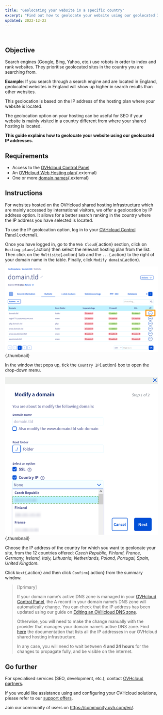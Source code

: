 ```yaml
---
title: "Geolocating your website in a specific country"
excerpt: "Find out how to geolocate your website using our geolocated IP addresses"
updated: 2022-12-22
---
```


  
## Objective

Search engines (Google, Bing, Yahoo, etc.) use robots in order to index and rank websites. They prioritise geolocated sites in the country you are searching from.

**Example**: If you search through a search engine and are located in England, geolocated websites in England will show up higher in search results than other websites.

This geolocation is based on the IP address of the hosting plan where your website is located.

The geolocation option on your hosting can be useful for SEO if your website is mainly visited in a country different from where your shared hosting is located.

**This guide explains how to geolocate your website using our geolocated IP addresses.**

## Requirements

- Access to the [OVHcloud Control Panel](https://www.ovh.com/auth/?action=gotomanager&from=https://www.ovh.ie/&ovhSubsidiary=ie)
- An [OVHcloud Web Hosting plan](https://www.ovhcloud.com/en-ie/web-hosting/){.external}
- One or more [domain names](https://www.ovhcloud.com/en-ie/domains/){.external}

## Instructions

For websites hosted on the OVHcloud shared hosting infrastructure which are mainly accessed by international visitors, we offer a geolocation by IP address option. It allows for a better search ranking in the country where the IP address you have selected is located.

To use the IP geolocation option, log in to your [OVHcloud Control Panel](https://www.ovh.com/auth/?action=gotomanager&from=https://www.ovh.ie/&ovhSubsidiary=ie){.external}.

Once you have logged in, go to the `Web Cloud`{.action} section, click on `Hosting plans`{.action} then select the relevant hosting plan from the list.<br>
Then click on the `Multisite`{.action} tab and the `...`{.action} to the right of your domain name in the table. Finally, click `Modify domain`{.action}.

![hosting multisites](images/modify-a-domain.png){.thumbnail}

In the window that pops up, tick the `Country IP`{.action} box to open the drop-down menu.

![geolocation option](images/country-ip-selection.png){.thumbnail}

Choose the IP address of the country for which you want to geolocate your site, from the 12 countries offered: *Czech Republic, Finland, France, Germany, Ireland, Italy, Lithuania, Netherlands, Poland, Portugal, Spain, United Kingdom*.

Click `Next`{.action} and then click `Confirm`{.action} from the summary window.

>[!primary]
>
> If your domain name’s active DNS zone is managed in your [OVHcloud Control Panel](https://www.ovh.com/auth/?action=gotomanager&from=https://www.ovh.ie/&ovhSubsidiary=ie), the A record in your domain name’s DNS zone will automatically change. You can check that the IP address has been updated using our guide on [Editing an OVHcloud DNS zone](/pages/web_cloud/domains/dns_zone_edit).
>
> Otherwise, you will need to make the change manually with the provider that manages your domain name’s active DNS zone. Find [here](/pages/web_cloud/web_hosting/clusters_and_shared_hosting_IP) the documentation that lists all the IP addresses in our OVHcloud shared hosting infrastructure.
>
> In any case, you will need to wait between **4 and 24 hours** for the changes to propagate fully, and be visible on the internet.
>

## Go further

For specialised services (SEO, development, etc.), contact [OVHcloud partners](https://partner.ovhcloud.com/en-ie/directory/).

If you would like assistance using and configuring your OVHcloud solutions, please refer to our [support offers](/links/support).

Join our community of users on <https://community.ovh.com/en/>.